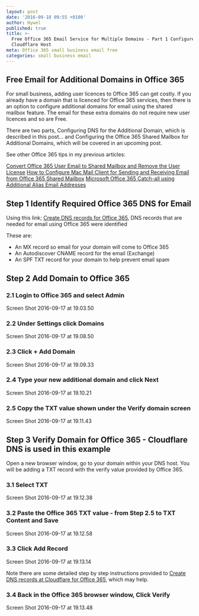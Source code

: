 ```yaml
---
layout: post
date: '2016-09-18 09:55 +0100'
author: Hywel
published: true
title: >-
  Free Office 365 Email Service for Multiple Domains - Part 1 Configure DNS in
  Cloudflare Host
meta: Office 365 small business email free
categories: small business email
---
```

## Free Email for Additional Domains in Office 365

For small business, adding user licences to Office 365 can get costly.  If you already have a domain that is licenced for Office 365 services, then there is an option to configure additional domains for email using the shared mailbox feature.  The email for these extra domains do not require new user licences and so are Free.

There are two parts, Configuring DNS for the Additional Domain, which is described in this post... and Configuring the Office 365 Shared Mailbox for Additional Domains, which will be covered in an upcoming post.

See other Office 365 tips in my previous articles:

[Convert Office 365 User Email to Shared Mailbox and Remove the User License](http://www.hywel.me/small/business/email/2016/01/12/convert-office-365-user-email-to-shared-mailbox-and-remove-the-user-license.html)
[How to Configure Mac Mail Client for Sending and Receiving Email from Office 365 Shared Mailbox](http://www.hywel.me/small/business/email/2015/11/21/office-365-configure-shared-mailbox-mac-email-client.html)
[Microsoft Office 365 Catch-all using Additional Alias Email Addresses](http://www.hywel.me/small/business/email/2015/11/19/microsoft-office-365-catch-all-additional-email-alias.html)

## Step 1 Identify Required Office 365 DNS for Email 

Using this link; [Create DNS records for Office 365](https://support.office.com/en-gb/article/Create-DNS-records-for-Office-365-using-Windows-based-DNS-9eec911d-5773-422c-9593-40e1147ffbde),  DNS records that are needed for email using Office 365 were identified

These are:

- An MX record so email for your domain will come to Office 365
- An Autodiscover CNAME record for the email (Exchange)
- An SPF TXT record for your domain to help prevent email spam

## Step 2 Add Domain to Office 365

### 2.1 Login to Office 365 and select Admin 
Screen Shot 2016-09-17 at 19.03.50

### 2.2 Under Settings click Domains 
Screen Shot 2016-09-17 at 19.08.50

### 2.3 Click  + Add Domain
Screen Shot 2016-09-17 at 19.09.33

### 2.4 Type your new additional domain and click Next
Screen Shot 2016-09-17 at 19.10.21

### 2.5 Copy the TXT value shown under the Verify domain screen
Screen Shot 2016-09-17 at 19.11.43

## Step 3 Verify Domain for Office 365 - Cloudflare DNS is used in this example

Open a new browser window, go to your domain within your DNS host. You will be adding a TXT record with the verify value provided by Office 365.

### 3.1 Select TXT
Screen Shot 2016-09-17 at 19.12.38

### 3.2 Paste the Office 365 TXT value - from Step 2.5 to TXT Content and Save
Screen Shot 2016-09-17 at 19.12.58

### 3.3 Click Add Record
Screen Shot 2016-09-17 at 19.13.14

Note there are some detailed step by step instructions provided to [Create DNS records at Cloudflare for Office 365](https://support.office.com/en-US/article/Create-DNS-records-at-Cloudflare-for-Office-365-84acd4fc-6eec-4d00-8bed-568f036ae2af#BKMK_add_CNAME), which may help.

### 3.4 Back in the Office 365 browser window, Click Verify
Screen Shot 2016-09-17 at 19.13.48